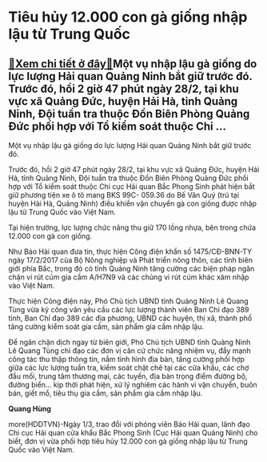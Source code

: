 Tiêu hủy 12.000 con gà giống nhập lậu từ Trung Quốc
===================================================

[:gift:Xem chi tiết ở đây:gift:](https://hddtvn.com/tieu-huy-12-000-con-ga-giong-nhap-lau-tu-trung-quoc/)Một vụ nhập lậu gà giống do lực lượng Hải quan Quảng Ninh bắt giữ trước đó. Trước đó, hồi 2 giờ 47 phút ngày 28/2, tại khu vực xã Quảng Đức, huyện Hải Hà, tỉnh Quảng Ninh, Đội tuần tra thuộc Đồn Biên Phòng Quảng Đức phối hợp với Tổ kiểm soát thuộc Chi …
-------------------------------------------------------------------------------------------------------------------------------------------------------------------------------------------------------------------------------------------------------------







 






 Một vụ nhập lậu gà giống do lực lượng Hải quan Quảng Ninh bắt giữ trước đó. 


Trước đó, hồi 2 giờ 47 phút ngày 28/2, tại khu vực xã Quảng Đức, huyện Hải Hà, tỉnh Quảng Ninh, Đội tuần tra thuộc Đồn Biên Phòng Quảng Đức phối hợp với Tổ kiểm soát thuộc Chi cục Hải quan Bắc Phong Sinh phát hiện bắt giữ phương tiện xe ô tô mang BKS 99C- 059.36 do Bế Văn Quý (trú tại huyện Hải Hà, Quảng Ninh) điều khiển vận chuyển gà con giống được nhập lậu từ Trung Quốc vào Việt Nam.


 Tại hiện trường, lực lượng chức năng thu giữ 170 lồng nhựa, bên trong chứa 12.000 con gà con giống.


 Như Báo Hải quan đưa tin, thực hiện Công điện khẩn số 1475/CĐ-BNN-TY ngày 17/2/2017 của Bộ Nông nghiệp và Phát triển nông thôn, các tỉnh biên giới phía Bắc, trong đó có tỉnh Quảng Ninh tăng cường các biện pháp ngăn chặn vi rút cúm gia cầm A/H7N9 và các chủng vi rút cúm khác xâm nhập vào Việt Nam.


 Thực hiện Công điện này, Phó Chủ tịch UBND tỉnh Quảng Ninh Lê Quang Tùng vừa ký công văn yêu cầu các lực lượng thành viên Ban Chỉ đạo 389 tỉnh, Ban Chỉ đạo 389 các địa phương, UBND các huyện, thị xã, thành phố tăng cường kiểm soát gia cầm, sản phẩm gia cầm nhập lậu.


 Để ngăn chặn dịch ngay từ biên giới, Phó Chủ tịch UBND tỉnh Quảng Ninh Lê Quang Tùng chỉ đạo các đơn vị căn cứ chức năng nhiệm vụ, đẩy mạnh công tác thu thập thông tin, nắm tình hình địa bàn, tăng cường phối hợp giữa các lực lượng tuần tra, kiểm soát chặt chẽ tại các cửa khẩu, các chợ đầu mối, trung tâm thương mại, các tuyến, địa bàn trọng điểm đường bộ, đường biển… kịp thời phát hiện, xử lý nghiêm các hành vi vận chuyển, buôn bán, giết mổ, tiêu thụ gia cầm, sản phẩm gia cầm nhập lậu.






**Quang Hùng**



more(HDDTVN)-Ngày 1/3, trao đổi với phóng viên Báo Hải quan, lãnh đạo Chi cục Hải quan cửa khẩu Bắc Phong Sinh (Cục Hải quan Quảng Ninh) cho biết, đơn vị vừa phối hợp tiêu hủy 12.000 con gà giống nhập lậu từ Trung Quốc vào Việt Nam.

